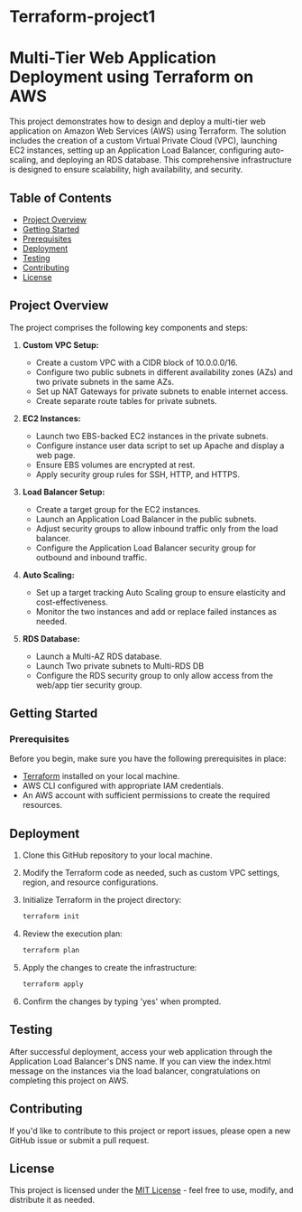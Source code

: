 # Terraform-project1
# Multi-Tier Web Application Deployment using Terraform on AWS

This project demonstrates how to design and deploy a multi-tier web application on Amazon Web Services (AWS) using Terraform. The solution includes the creation of a custom Virtual Private Cloud (VPC), launching EC2 instances, setting up an Application Load Balancer, configuring auto-scaling, and deploying an RDS database. This comprehensive infrastructure is designed to ensure scalability, high availability, and security.

## Table of Contents
- [Project Overview](#project-overview)
- [Getting Started](#getting-started)
- [Prerequisites](#prerequisites)
- [Deployment](#deployment)
- [Testing](#testing)
- [Contributing](#contributing)
- [License](#license)

## Project Overview
The project comprises the following key components and steps:

1. **Custom VPC Setup:**
   - Create a custom VPC with a CIDR block of 10.0.0.0/16.
   - Configure two public subnets in different availability zones (AZs) and two private subnets in the same AZs.
   - Set up NAT Gateways for private subnets to enable internet access.
   - Create separate route tables for private subnets.

2. **EC2 Instances:**
   - Launch two EBS-backed EC2 instances in the private subnets.
   - Configure instance user data script to set up Apache and display a web page.
   - Ensure EBS volumes are encrypted at rest.
   - Apply security group rules for SSH, HTTP, and HTTPS.

3. **Load Balancer Setup:**
   - Create a target group for the EC2 instances.
   - Launch an Application Load Balancer in the public subnets.
   - Adjust security groups to allow inbound traffic only from the load balancer.
   - Configure the Application Load Balancer security group for outbound and inbound traffic.

4. **Auto Scaling:**
   - Set up a target tracking Auto Scaling group to ensure elasticity and cost-effectiveness.
   - Monitor the two instances and add or replace failed instances as needed.

5. **RDS Database:**
   - Launch a Multi-AZ RDS database.
   - Launch Two private subnets to Multi-RDS DB
   - Configure the RDS security group to only allow access from the web/app tier security group.

## Getting Started

### Prerequisites
Before you begin, make sure you have the following prerequisites in place:

- [Terraform](https://www.terraform.io/) installed on your local machine.
- AWS CLI configured with appropriate IAM credentials.
- An AWS account with sufficient permissions to create the required resources.

## Deployment

1. Clone this GitHub repository to your local machine.

2. Modify the Terraform code as needed, such as custom VPC settings, region, and resource configurations.

3. Initialize Terraform in the project directory:
   ```bash
   terraform init
   ```

4. Review the execution plan:
   ```bash
   terraform plan
   ```

5. Apply the changes to create the infrastructure:
   ```bash
   terraform apply
   ```

6. Confirm the changes by typing 'yes' when prompted.

## Testing

After successful deployment, access your web application through the Application Load Balancer's DNS name. If you can view the index.html message on the instances via the load balancer, congratulations on completing this project on AWS.

## Contributing

If you'd like to contribute to this project or report issues, please open a new GitHub issue or submit a pull request.

## License

This project is licensed under the [MIT License](LICENSE) - feel free to use, modify, and distribute it as needed.
